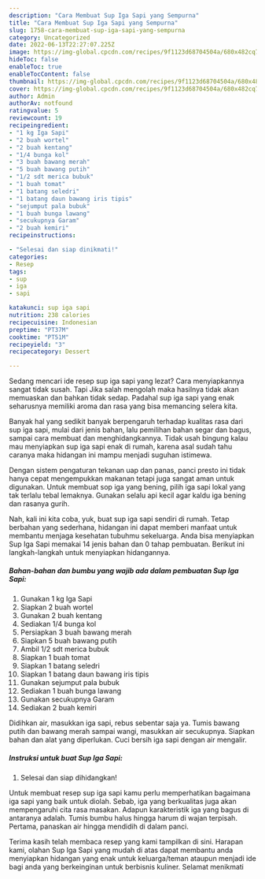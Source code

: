 ```yaml
---
description: "Cara Membuat Sup Iga Sapi yang Sempurna"
title: "Cara Membuat Sup Iga Sapi yang Sempurna"
slug: 1758-cara-membuat-sup-iga-sapi-yang-sempurna
category: Uncategorized
date: 2022-06-13T22:27:07.225Z
image: https://img-global.cpcdn.com/recipes/9f1123d68704504a/680x482cq70/sup-iga-sapi-foto-resep-utama.jpg
hideToc: false
enableToc: true
enableTocContent: false
thumbnail: https://img-global.cpcdn.com/recipes/9f1123d68704504a/680x482cq70/sup-iga-sapi-foto-resep-utama.jpg
cover: https://img-global.cpcdn.com/recipes/9f1123d68704504a/680x482cq70/sup-iga-sapi-foto-resep-utama.jpg
author: Admin
authorAv: notfound
ratingvalue: 5
reviewcount: 19
recipeingredient:
- "1 kg Iga Sapi"
- "2 buah wortel"
- "2 buah kentang"
- "1/4 bunga kol"
- "3 buah bawang merah"
- "5 buah bawang putih"
- "1/2 sdt merica bubuk"
- "1 buah tomat"
- "1 batang seledri"
- "1 batang daun bawang iris tipis"
- "sejumput pala bubuk"
- "1 buah bunga lawang"
- "secukupnya Garam"
- "2 buah kemiri"
recipeinstructions:

- "Selesai dan siap dinikmati!"
categories:
- Resep
tags:
- sup
- iga
- sapi

katakunci: sup iga sapi 
nutrition: 238 calories
recipecuisine: Indonesian
preptime: "PT37M"
cooktime: "PT51M"
recipeyield: "3"
recipecategory: Dessert

---
```



Sedang mencari ide resep sup iga sapi yang lezat? Cara menyiapkannya sangat tidak susah. Tapi Jika salah mengolah maka hasilnya tidak akan memuaskan dan bahkan tidak sedap. Padahal sup iga sapi yang enak seharusnya memiliki aroma dan rasa yang bisa memancing selera kita.


Banyak hal yang sedikit banyak berpengaruh terhadap kualitas rasa dari sup iga sapi, mulai dari jenis bahan, lalu pemilihan bahan segar dan bagus, sampai cara membuat dan menghidangkannya. Tidak usah bingung kalau mau menyiapkan sup iga sapi enak di rumah, karena asal sudah tahu caranya maka hidangan ini mampu menjadi suguhan istimewa.

Dengan sistem pengaturan tekanan uap dan panas, panci presto ini tidak hanya cepat mengempukkan makanan tetapi juga sangat aman untuk digunakan. Untuk membuat sop iga yang bening, pilih iga sapi lokal yang tak terlalu tebal lemaknya. Gunakan selalu api kecil agar kaldu iga bening dan rasanya gurih.


Nah, kali ini kita coba, yuk, buat sup iga sapi sendiri di rumah. Tetap berbahan yang sederhana, hidangan ini dapat memberi manfaat untuk membantu menjaga kesehatan tubuhmu sekeluarga. Anda bisa menyiapkan Sup Iga Sapi memakai 14 jenis bahan dan 0 tahap pembuatan. Berikut ini langkah-langkah untuk menyiapkan hidangannya.

<!--inarticleads1-->

##### Bahan-bahan dan bumbu yang wajib ada dalam pembuatan Sup Iga Sapi:

1. Gunakan 1 kg Iga Sapi
1. Siapkan 2 buah wortel
1. Gunakan 2 buah kentang
1. Sediakan 1/4 bunga kol
1. Persiapkan 3 buah bawang merah
1. Siapkan 5 buah bawang putih
1. Ambil 1/2 sdt merica bubuk
1. Siapkan 1 buah tomat
1. Siapkan 1 batang seledri
1. Siapkan 1 batang daun bawang iris tipis
1. Gunakan sejumput pala bubuk
1. Sediakan 1 buah bunga lawang
1. Gunakan secukupnya Garam
1. Sediakan 2 buah kemiri


Didihkan air, masukkan iga sapi, rebus sebentar saja ya. Tumis bawang putih dan bawang merah sampai wangi, masukkan air secukupnya. Siapkan bahan dan alat yang diperlukan. Cuci bersih iga sapi dengan air mengalir. 

<!--inarticleads2-->

##### Instruksi untuk buat Sup Iga Sapi:


1. Selesai dan siap dihidangkan!

Untuk membuat resep sup iga sapi kamu perlu memperhatikan bagaimana iga sapi yang baik untuk diolah. Sebab, iga yang berkualitas juga akan mempengaruhi cita rasa masakan. Adapun karakteristik iga yang bagus di antaranya adalah. Tumis bumbu halus hingga harum di wajan terpisah. Pertama, panaskan air hingga mendidih di dalam panci. 

Terima kasih telah membaca resep yang kami tampilkan di sini. Harapan kami, olahan Sup Iga Sapi yang mudah di atas dapat membantu anda menyiapkan hidangan yang enak untuk keluarga/teman ataupun menjadi ide bagi anda yang berkeinginan untuk berbisnis kuliner. Selamat menikmati
